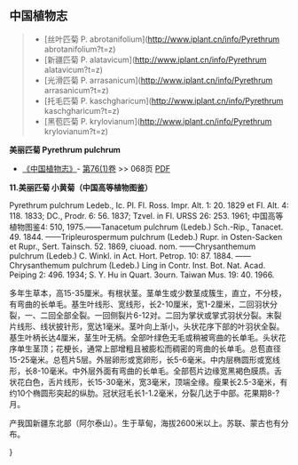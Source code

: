 

## 中国植物志

> * [丝叶匹菊  P.  abrotanifolium](http://www.iplant.cn/info/Pyrethrum abrotanifolium?t=z)
> * [新疆匹菊  P.  alatavicum](http://www.iplant.cn/info/Pyrethrum alatavicum?t=z)
> * [光滑匹菊  P.  arrasanicum](http://www.iplant.cn/info/Pyrethrum arrasanicum?t=z)
> * [托毛匹菊  P.  kaschgharicum](http://www.iplant.cn/info/Pyrethrum kaschgharicum?t=z)
> * [黑苞匹菊  P.  krylovianum](http://www.iplant.cn/info/Pyrethrum krylovianum?t=z)

**美丽匹菊 Pyrethrum pulchrum**

* [《中国植物志》](http://www.iplant.cn/frps)- [第76(1)卷](http://www.iplant.cn/frps/vol/76(1)) >> 068页 [PDF](http://www.iplant.cn/frps/pdf/76(1)/068.PDF)

**11.美丽匹菊 小黄菊（中国高等植物图鉴）**

Pyrethrum pulchrum Ledeb., Ic. Pl. Fl. Ross. Impr. Alt. 1: 20. 1829 et Fl. Alt. 4: 118. 1833; DC., Prodr. 6: 56. 1837; Tzvel. in Fl. URSS 26: 253. 1961; 中国高等植物图鉴4: 510, 1975.——Tanacetum pulchrum (Ledeb.) Sch.-Rip., Tanacet. 49. 1844. ——Tripleurospermum pulchrum (Ledeb.) Rupr. in Osten-Sacken et Rupr., Sert. Tainsch. 52. 1869, ciuoad. nom. ——Chrysanthemum pulchrum (Ledeb.) C. Winkl. in Act. Hort. Petrop. 10: 87. 1884. ——Chrysanthemum pulchrum (Ledeb.) Ling in Contr. Inst. Bot. Nat. Acad. Peiping 2: 496. 1934; S. Y. Hu in Quart. 3ourn. Taiwan Mus. 19: 40. 1966.

多年生草本，高15-35厘米。有根状茎。茎单生或少数茎成簇生，直立，不分枝，有弯曲的长单毛。基生叶线形、宽线形，长2-10厘米，宽1-2厘米，二回羽状分裂，一、二回全部全裂。一回侧裂片6-12对。二回为掌状或掌式羽状分裂。末裂片线形、线状披针形，宽达1毫米。茎叶向上渐小，头状花序下部的叶羽状全裂。基生叶柄长达4厘米，茎生叶无柄。全部叶绿色无毛或稍被弯曲的长单毛。头状花序单生茎顶；花梗长，通常上部增粗且被膨松而稠密的弯曲的长单毛。总苞直径15-25毫米。总苞片5层。外层卵形或宽卵形，长5-6毫米。中内层椭圆形或宽线形，长8-10毫米。中外层外面有弯曲的长单毛。全部苞片边缘宽黑褐色膜质。舌状花白色，舌片线形，长15-30毫米，宽3毫米，顶端全缘。瘦果长2.5-3毫米，有约10个椭圆形突起的纵肋。冠状冠毛长1-1.2毫米，分裂几达于中部。花果期8-?月。

产我国新疆东北部（阿尔泰山）。生于草甸，海拔2600米以上。苏联、蒙古也有分布。

}